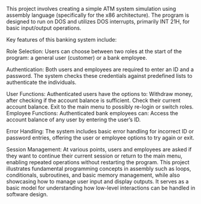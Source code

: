 This project involves creating a simple ATM system simulation using assembly language (specifically for the x86 architecture). The program is designed to run on DOS and utilizes DOS interrupts, primarily INT 21H, for basic input/output operations.

Key features of this banking system include:

Role Selection: Users can choose between two roles at the start of the program: a general user (customer) or a bank employee.

Authentication: Both users and employees are required to enter an ID and a password. The system checks these credentials against predefined lists to authenticate the individuals.

User Functions: 
Authenticated users have the options to:
Withdraw money, after checking if the account balance is sufficient.
Check their current account balance.
Exit to the main menu to possibly re-login or switch roles.
Employee Functions: Authenticated bank employees can:
Access the account balance of any user by entering the user’s ID.

Error Handling: The system includes basic error handling for incorrect ID or password entries, offering the user or employee options to try again or exit.

Session Management: At various points, users and employees are asked if they want to continue their current session or return to the main menu, enabling repeated operations without restarting the program.
This project illustrates fundamental programming concepts in assembly such as loops, conditionals, subroutines, and basic memory management, while also showcasing how to manage user input and display outputs. It serves as a basic model for understanding how low-level interactions can be handled in software design.
